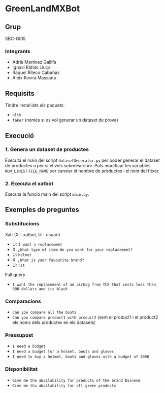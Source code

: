 # GreenLandMXBot

## Grup

SBC-GI05

### Integrants

- Adrià Martínez Gallifa
- Ignasi Ràfols Lluçà
- Raquel Riteco Cabañas
- Aleix Rovira Massana

## Requisits

Tindre instal·lats els paquets:

- ``nltk``
- ``faker`` (només si es vol generar un dataset de prova)

## Execució

### **1. Genera un dataset de productes**

Executa el main del script ``datasetGenerator.py`` per poder generar el dataset de productes o per si el vols
sobreescriure. Pots modificar les variables ``NUM_LINES`` i ``FILE_NAME`` per canviar el nombre de productes i
el nom del fitxer.

### **2. Executa el xatbot**

Executa la funció main del script ``main.py``.

## Exemples de preguntes

### Substitucions

Xat: (X - xatbot, U - usuari)

- U: ``I want a replacement``
- X: ``¿What type of item do you want for your replacement?``
- U: ``helmet``
- X: ``¿What is your favourite brand?``
- U: ``rst``

Full query
- ``I want the replacement of an airbag from TCX that costs less than 900 dollars and its black``

### Comparacions

- ``Can you compare all the boots``
- ``Can you compare product1 with product2`` (sent el product1 i el product2 els noms dels productes en els datasets)

### Pressupost

- ``I need a budget``
- ``I need a budget for a helmet, boots and gloves``
- ``I need to buy a helmet, boots and gloves with a budget of 3000``

### Disponibilitat

- ``Give me the abailability for products of the brand Dainese``
- ``Give me tha abailability for all green products``
